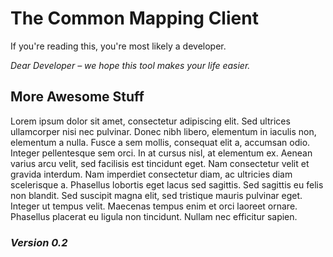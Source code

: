 # The Common Mapping Client

If you're reading this, you're most likely a developer.
                    
*Dear Developer – we hope this tool makes your life easier.*

## More Awesome Stuff

Lorem ipsum dolor sit amet, consectetur adipiscing elit. Sed ultrices ullamcorper nisi nec pulvinar. Donec nibh libero, elementum in iaculis non, elementum a nulla. Fusce a sem mollis, consequat elit a, accumsan odio. Integer pellentesque sem orci. In at cursus nisl, at elementum ex. Aenean varius arcu velit, sed facilisis est tincidunt eget. Nam consectetur velit et gravida interdum. Nam imperdiet consectetur diam, ac ultricies diam scelerisque a. Phasellus lobortis eget lacus sed sagittis. Sed sagittis eu felis non blandit. Sed suscipit magna elit, sed tristique mauris pulvinar eget. Integer ut tempus velit. Maecenas tempus enim et orci laoreet ornare. Phasellus placerat eu ligula non tincidunt. Nullam nec efficitur sapien.

### *Version 0.2*